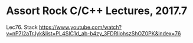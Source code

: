 # Assort Rock C/C++ Lectures, 2017.7

Lec76. Stack
https://www.youtube.com/watch?v=nP7I2aTrJyk&list=PL4SIC1d_ab-b4zy_3FDRIiohszShOZ0PK&index=76




